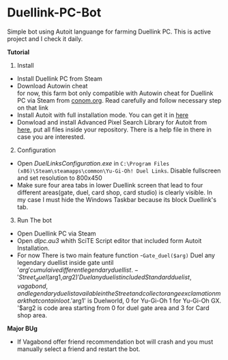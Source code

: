 # Duellink-PC-Bot
Simple bot using Autoit languange for farming Duellink PC. This is active project and I check it daily.

**Tutorial**

1. Install
  - Install Duellink PC from Steam
  - Download Autowin cheat  
    for now, this farm bot only compatible with Autowin cheat for Duellink PC via Steam from [conom.org](http://conom.org/). Read carefully
    and follow necessary step on that link
  - Install Autoit with full installation mode. You can get it in [here](https://www.autoitscript.com/site/autoit/downloads/)
  - Donwload and install Advanced Pixel Search Library for Autoit from [here](https://www.autoitscript.com/forum/topic/126430-advanced-pixel-search-library/), put all files inside your repository. There is a help file in there in case you are
    interested.
2. Configuration
  - Open *DuelLinksConfiguration.exe* in `C:\Program Files (x86)\Steam\steamapps\common\Yu-Gi-Oh! Duel Links`. Disable fullscreen and set resolution
    to 800x450
  - Make sure four area tabs in lower Duellink screen that lead to four different areas(gate, duel, card shop, card studio) is clearly visible. In my case
    I must hide the Windows Taskbar because its block Duellink's tab.

3. Run The bot
  - Open Duellink PC via Steam
  - Open *dlpc.au3* whith SciTE Script editor that included form Autoit Installation.
  - For now There is two main feature function
    -`Gate_duel($arg)`
      Duel any legendary duellist inside gate until '$arg' cumulaive different legendary duellist.
    -'Street_duel($arg1,$arg2)'
      Duel any duelist included Standard duelist , vagabond, and legendary duelist available in the Street and collect orange
      exclamation mark that contain loot. '$arg1' is Duelworld, 0 for Yu-Gi-Oh 1 for Yu-Gi-Oh GX. '$arg2 is code area starting from 0 for duel gate
      area and 3 for Card shop area.
      
**Major BUg**
- If Vagabond offer friend recommendation bot will crash and you must manually select a friend and restart the bot.
